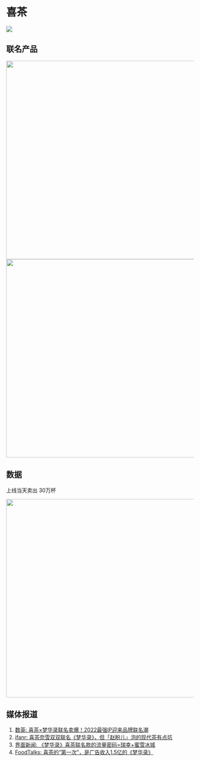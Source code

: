 # 喜茶

![](/image/xianxi/xicha-0.png)

## 联名产品

<img src="https://nimg.ws.126.net/?url=http%3A%2F%2Fdingyue.ws.126.net%2F2022%2F0712%2F510b09b5j00rewl87001ic000kr00n6m.jpg&thumbnail=660x2147483647&quality=80&type=jpg" width="531">
<img src="https://nimg.ws.126.net/?url=http%3A%2F%2Fdingyue.ws.126.net%2F2022%2F0712%2F60ceaa4fj00rewl86001gc000kr00otm.jpg&thumbnail=660x2147483647&quality=80&type=jpg" width="531">



## 数据
上线当天卖出 30万杯

<img src="/image/xianxi/xicha-2.webp" width="531">

## 媒体报道


1. [数英: 喜茶×梦华录联名卖爆！2022最强IP迎来品牌联名潮](https://www.digitaling.com/articles/798398.html)
2. [ifanr: 喜茶奈雪双双联名《梦华录》，但「赵盼儿」泡的现代茶有点坑](https://www.ifanr.com/1498226)
3. [界面新闻: 《梦华录》喜茶联名款的流量密码=瑞幸+蜜雪冰城](https://m.jiemian.com/article/7738129.html)
4. [FoodTalks: 喜茶的“第一次”，是广告收入1.5亿的《梦华录》](https://www.foodtalks.cn/news/32425)

